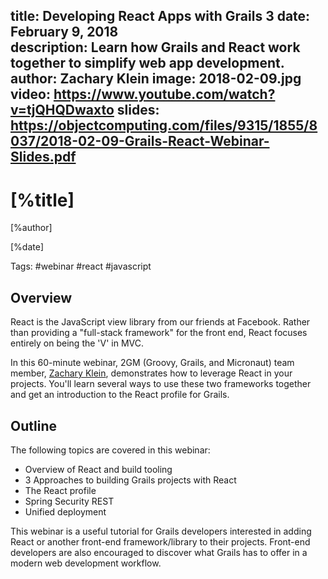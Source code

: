 title: Developing React Apps with Grails 3
date: February 9, 2018  
description: Learn how Grails and React work together to simplify web app development.
author: Zachary Klein
image: 2018-02-09.jpg
video: https://www.youtube.com/watch?v=tjQHQDwaxto
slides: https://objectcomputing.com/files/9315/1855/8037/2018-02-09-Grails-React-Webinar-Slides.pdf   
---

# [%title]

[%author]

[%date] 

Tags: #webinar #react #javascript

## Overview

React is the JavaScript view library from our friends at Facebook. Rather than providing a "full-stack framework" for the front end, React focuses entirely on being the 'V' in MVC.

In this 60-minute webinar, 2GM (Groovy, Grails, and Micronaut) team member, [Zachary Klein](https://objectcomputing.com/products/2gm-team#klein-z), demonstrates how to leverage React in your projects. You'll learn several ways to use these two frameworks together and get an introduction to the React profile for Grails.

## Outline

The following topics are covered in this webinar:

- Overview of React and build tooling
- 3 Approaches to building Grails projects with React
- The React profile
- Spring Security REST
- Unified deployment

This webinar is a useful tutorial for Grails developers interested in adding React or another front-end framework/library to their projects. Front-end developers are also encouraged to discover what Grails has to offer in a modern web development workflow.